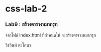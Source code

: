 # css-lab-2
### Lab9 : สร้างตารางหมากรุก
จากไฟล์ index.html ที่กำหนดให้ จงสร้างตารางหมากรุก

วิธวินท์ ตะโกนา
